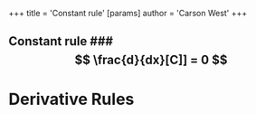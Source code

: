 +++
 title = 'Constant rule'
[params]
	author = 'Carson West'
+++
## Constant rule ###  $$  \frac{d}{dx}[C]] = 0  $$  


# Derivative Rules